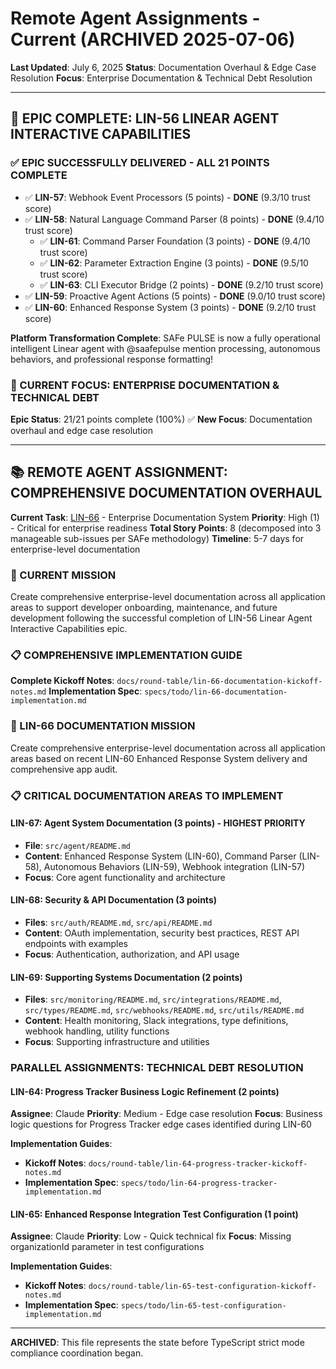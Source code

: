 # Remote Agent Assignments - Current (ARCHIVED 2025-07-06)

**Last Updated**: July 6, 2025
**Status**: Documentation Overhaul & Edge Case Resolution
**Focus**: Enterprise Documentation & Technical Debt Resolution

---

## 🎉 **EPIC COMPLETE: LIN-56 LINEAR AGENT INTERACTIVE CAPABILITIES**

### **✅ EPIC SUCCESSFULLY DELIVERED - ALL 21 POINTS COMPLETE**
- ✅ **LIN-57**: Webhook Event Processors (5 points) - **DONE** (9.3/10 trust score)
- ✅ **LIN-58**: Natural Language Command Parser (8 points) - **DONE** (9.4/10 trust score)
  - ✅ **LIN-61**: Command Parser Foundation (3 points) - **DONE** (9.4/10 trust score)
  - ✅ **LIN-62**: Parameter Extraction Engine (3 points) - **DONE** (9.5/10 trust score)
  - ✅ **LIN-63**: CLI Executor Bridge (2 points) - **DONE** (9.2/10 trust score)
- ✅ **LIN-59**: Proactive Agent Actions (5 points) - **DONE** (9.0/10 trust score)
- ✅ **LIN-60**: Enhanced Response System (3 points) - **DONE** (9.2/10 trust score)

**Platform Transformation Complete**: SAFe PULSE is now a fully operational intelligent Linear agent with @saafepulse mention processing, autonomous behaviors, and professional response formatting!

### **🚀 CURRENT FOCUS: ENTERPRISE DOCUMENTATION & TECHNICAL DEBT**
**Epic Status**: 21/21 points complete (100%) ✅
**New Focus**: Documentation overhaul and edge case resolution

---

## 📚 **REMOTE AGENT ASSIGNMENT: COMPREHENSIVE DOCUMENTATION OVERHAUL**

**Current Task**: [LIN-66](https://linear.app/wordstofilmby/issue/LIN-66/comprehensive-documentation-overhaul) - Enterprise Documentation System
**Priority**: High (1) - Critical for enterprise readiness
**Total Story Points**: 8 (decomposed into 3 manageable sub-issues per SAFe methodology)
**Timeline**: 5-7 days for enterprise-level documentation

### **🎯 CURRENT MISSION**
Create comprehensive enterprise-level documentation across all application areas to support developer onboarding, maintenance, and future development following the successful completion of LIN-56 Linear Agent Interactive Capabilities epic.

### **📋 COMPREHENSIVE IMPLEMENTATION GUIDE**
**Complete Kickoff Notes**: `docs/round-table/lin-66-documentation-kickoff-notes.md`
**Implementation Spec**: `specs/todo/lin-66-documentation-implementation.md`

### **🎯 LIN-66 DOCUMENTATION MISSION**
Create comprehensive enterprise-level documentation across all application areas based on recent LIN-60 Enhanced Response System delivery and comprehensive app audit.

### **📋 CRITICAL DOCUMENTATION AREAS TO IMPLEMENT**
#### **LIN-67: Agent System Documentation** (3 points) - HIGHEST PRIORITY
- **File**: `src/agent/README.md`
- **Content**: Enhanced Response System (LIN-60), Command Parser (LIN-58), Autonomous Behaviors (LIN-59), Webhook integration (LIN-57)
- **Focus**: Core agent functionality and architecture

#### **LIN-68: Security & API Documentation** (3 points)
- **Files**: `src/auth/README.md`, `src/api/README.md`
- **Content**: OAuth implementation, security best practices, REST API endpoints with examples
- **Focus**: Authentication, authorization, and API usage

#### **LIN-69: Supporting Systems Documentation** (2 points)
- **Files**: `src/monitoring/README.md`, `src/integrations/README.md`, `src/types/README.md`, `src/webhooks/README.md`, `src/utils/README.md`
- **Content**: Health monitoring, Slack integrations, type definitions, webhook handling, utility functions
- **Focus**: Supporting infrastructure and utilities

### **PARALLEL ASSIGNMENTS: TECHNICAL DEBT RESOLUTION**

#### **LIN-64: Progress Tracker Business Logic Refinement** (2 points)
**Assignee**: Claude
**Priority**: Medium - Edge case resolution
**Focus**: Business logic questions for Progress Tracker edge cases identified during LIN-60

**Implementation Guides**:
- **Kickoff Notes**: `docs/round-table/lin-64-progress-tracker-kickoff-notes.md`
- **Implementation Spec**: `specs/todo/lin-64-progress-tracker-implementation.md`

#### **LIN-65: Enhanced Response Integration Test Configuration** (1 point)
**Assignee**: Claude
**Priority**: Low - Quick technical fix
**Focus**: Missing organizationId parameter in test configurations

**Implementation Guides**:
- **Kickoff Notes**: `docs/round-table/lin-65-test-configuration-kickoff-notes.md`
- **Implementation Spec**: `specs/todo/lin-65-test-configuration-implementation.md`

---

**ARCHIVED**: This file represents the state before TypeScript strict mode compliance coordination began.
